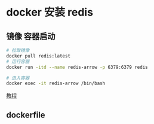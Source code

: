 # docker 安装 redis
## 镜像 容器启动
```sh
# 拉取镜像
docker pull redis:latest
# 运行容器
docker run -itd --name redis-arrow -p 6379:6379 redis

# 进入容器
docker exec -it redis-arrow /bin/bash
```
[教程](https://www.runoob.com/docker/docker-install-redis.html)
## dockerfile